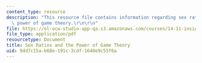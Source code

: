```yaml
---
content_type: resource
description: "This resource file contains information regarding sex ratios and the\
  \ power of game theory.\r\n\r\n"
file: https://ol-ocw-studio-app-qa.s3.amazonaws.com/courses/14-11-insights-from-game-theory-into-social-behavior-fall-2013/9dd7c15ab68e191c3cdf1640e9c55f6a_MIT14_11F13_Sex_Ratios.pdf
file_type: application/pdf
resourcetype: Document
title: Sex Ratios and the Power of Game Theory
uid: 9dd7c15a-b68e-191c-3cdf-1640e9c55f6a
---
```

